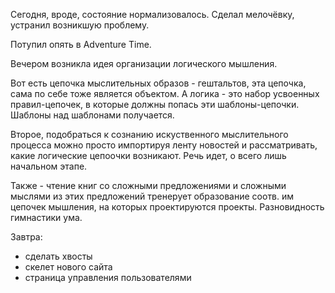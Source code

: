 Сегодня, вроде, состояние нормализовалось.
Сделал мелочёвку, устранил возникшую проблему.

Потупил опять в Adventure Time.

Вечером возникла идея организации логического мышления.

Вот есть цепочка мыслительных образов - гештальтов, эта цепочка, сама по себе тоже является объектом. А логика - это набор усвоенных правил-цепочек, в которые должны попась эти шаблоны-цепочки. Шаблоны над шаблонами получается.

Второе, подобраться к сознанию искуственного мыслительного процесса можно просто импортируя ленту новостей и рассматривать, какие логические цепоочки возникают.
Речь идет, о всего лишь начальном этапе.

Также - чтение книг со сложными предложениями и сложными мыслями из этих предложений тренерует образование соотв. им цепочек мышления, на которых проектируются проекты. Разновидность гимнастики ума.

Завтра:
  * сделать хвосты
  * скелет нового сайта
  * страница управления пользователями